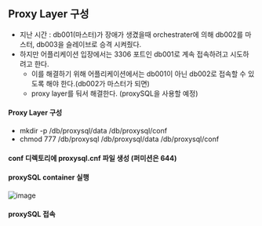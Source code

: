 ## Proxy Layer 구성

+ 지난 시간 : db001(마스터)가 장애가 생겼을때 orchestrater에 의해 db002를 마스터, db003을 슬레이브로 승격 시켜줬다.
+ 하지만 어플리케이션 입장에서는 3306 포트인 db001로 계속 접속하려고 시도하려고 한다.
  - 이를 해결하기 위해 어플리케이션에서는 db001이 아닌 db002로 접속할 수 있도록 해야 한다.(db002가 마스터가 되면)
  - proxy layer를 둬서 해결한다. (proxySQL을 사용할 예정)

#### Proxy Layer 구성
+ mkdir -p /db/proxysql/data /db/proxysql/conf
+ chmod 777 /db/proxysql /db/proxysql/data /db/proxysql/conf

#### conf 디렉토리에 proxysql.cnf 파일 생성 (퍼미션은 644)

#### proxySQL container 실행

![image](https://github.com/HyangKeunChoi/TIL-Today-I-Learned-/assets/49984996/f23ec18f-e510-4c30-b7ef-ca634489a2b7)

#### proxySQL 접속

